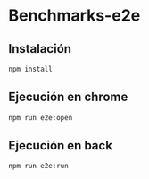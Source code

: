 # Benchmarks-e2e

## Instalación
```sh
npm install
```

## Ejecución en chrome
```sh
npm run e2e:open
```

## Ejecución en back
```sh
npm run e2e:run
```